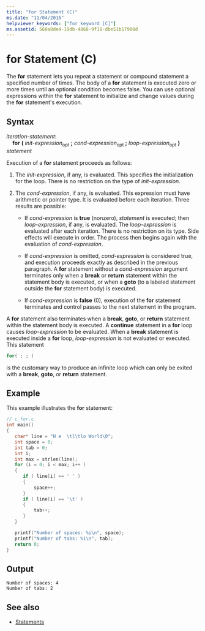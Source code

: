 ```yaml
---
title: "for Statement (C)"
ms.date: "11/04/2016"
helpviewer_keywords: ["for keyword [C]"]
ms.assetid: 560a8de4-19db-4868-9f18-dbe51b17900d
---
```

# for Statement (C)

The **for** statement lets you repeat a statement or compound statement a specified number of times. The body of a **for** statement is executed zero or more times until an optional condition becomes false. You can use optional expressions within the **for** statement to initialize and change values during the **for** statement's execution.

## Syntax

*iteration-statement*:<br/>
&nbsp;&nbsp;&nbsp;&nbsp;**for** **(** *init-expression*<sub>opt</sub> **;** *cond-expression*<sub>opt</sub> **;** *loop-expression*<sub>opt</sub> **)** *statement*

Execution of a **for** statement proceeds as follows:

1. The *init-expression*, if any, is evaluated. This specifies the initialization for the loop. There is no restriction on the type of *init-expression*.

1. The *cond-expression*, if any, is evaluated. This expression must have arithmetic or pointer type. It is evaluated before each iteration. Three results are possible:

   - If *cond-expression* is **true** (nonzero), *statement* is executed; then *loop-expression*, if any, is evaluated. The *loop-expression* is evaluated after each iteration. There is no restriction on its type. Side effects will execute in order. The process then begins again with the evaluation of *cond-expression*.

   - If *cond-expression* is omitted, *cond-expression* is considered true, and execution proceeds exactly as described in the previous paragraph. A **for** statement without a *cond-expression* argument terminates only when a **break** or **return** statement within the statement body is executed, or when a **goto** (to a labeled statement outside the **for** statement body) is executed.

   - If *cond-expression* is **false** (0), execution of the **for** statement terminates and control passes to the next statement in the program.

A **for** statement also terminates when a **break**, **goto**, or **return** statement within the statement body is executed. A **continue** statement in a **for** loop causes *loop-expression* to be evaluated. When a **break** statement is executed inside a **for** loop, *loop-expression* is not evaluated or executed. This statement

```C
for( ; ; )
```

is the customary way to produce an infinite loop which can only be exited with a **break**, **goto**, or **return** statement.

## Example

This example illustrates the **for** statement:

```C
// c_for.c
int main()
{
   char* line = "H e  \tl\tlo World\0";
   int space = 0;
   int tab = 0;
   int i;
   int max = strlen(line);
   for (i = 0; i < max; i++ )
   {
      if ( line[i] == ' ' )
      {
          space++;
      }
      if ( line[i] == '\t' )
      {
          tab++;
      }
   }

   printf("Number of spaces: %i\n", space);
   printf("Number of tabs: %i\n", tab);
   return 0;
}
```

## Output

```Output
Number of spaces: 4
Number of tabs: 2
```

## See also

- [Statements](../c-language/statements-c.md)
